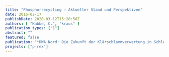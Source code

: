 ```yaml
---
title: "Phosphorrecycling – Aktueller Stand und Perspektiven"
date: 2016-02-17
publishDate: 2020-03-12T15:20:58Z
authors: [ "Kabbe, C.", "kraus" ]
publication_types: ["1"]
abstract: ""
featured: false
publication: "*DWA Nord: Die Zukunft der Klärschlammverwertung in Schleswig-Holstein*"
projects: ["p-rex"]
---
```


